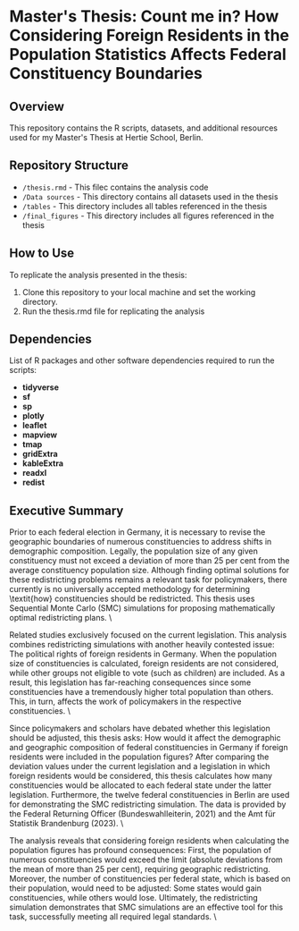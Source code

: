 # Master's Thesis: Count me in? How Considering Foreign Residents in the Population Statistics Affects Federal Constituency Boundaries

## Overview

This repository contains the R scripts, datasets, and additional resources used for my Master's Thesis at Hertie School, Berlin.

## Repository Structure

- `/thesis.rmd` - This filec contains the analysis code
- `/Data sources` - This directory contains all datasets used in the thesis
- `/tables` - This directory includes all tables referenced in the thesis
- `/final_figures` - This directory includes all figures referenced in the thesis

## How to Use

To replicate the analysis presented in the thesis:
1. Clone this repository to your local machine and set the working directory.
2. Run the thesis.rmd file for replicating the analysis

## Dependencies

List of R packages and other software dependencies required to run the scripts:
- **tidyverse**
- **sf**
- **sp**
- **plotly**
- **leaflet**
- **mapview**
- **tmap**
- **gridExtra**
- **kableExtra**
- **readxl**
- **redist**

## Executive Summary

Prior to each federal election in Germany, it is necessary to revise the geographic boundaries of numerous constituencies to address shifts in demographic composition. Legally, the population size of any given constituency must not exceed a deviation of more than 25 per cent from the average constituency population size. Although finding optimal solutions for these redistricting problems remains a relevant task for policymakers, there currently is no universally accepted methodology for determining \textit{how} constituencies should be redistricted. This thesis uses Sequential Monte Carlo (SMC) simulations for proposing mathematically optimal redistricting plans.  \\

Related studies exclusively focused on the current legislation. This analysis combines redistricting simulations with another heavily contested issue: The political rights of foreign residents in Germany. When the population size of constituencies is calculated, foreign residents are not considered, while other groups not eligible to vote (such as children) are included. As a result, this legislation has far-reaching consequences since some constituencies have a tremendously higher total population than others. This, in turn, affects the work of policymakers in the respective constituencies. \\

Since policymakers and scholars have debated whether this legislation should be adjusted, this thesis asks: How would it affect the demographic and geographic composition of federal constituencies in Germany if foreign residents were included in the population figures? After comparing the deviation values under the current legislation and a legislation in which foreign residents would be considered, this thesis calculates how many constituencies would be allocated to each federal state under the latter legislation. Furthermore, the twelve federal constituencies in Berlin are used for demonstrating the SMC redistricting simulation. The data is provided by the Federal Returning Officer (Bundeswahlleiterin, 2021) and the Amt für Statistik Brandenburg (2023). \\

The analysis reveals that considering foreign residents when calculating the population figures has profound consequences: First, the population of numerous constituencies would exceed the limit (absolute deviations from the mean of more than 25 per cent), requiring geographic redistricting. Moreover, the number of constituencies per federal state, which is based on their population, would need to be adjusted: Some states would gain constituencies, while others would lose. Ultimately, the redistricting simulation demonstrates that SMC simulations are an effective tool for this task, successfully meeting all required legal standards. \\

